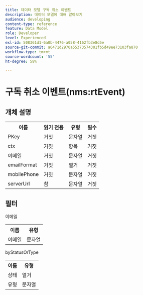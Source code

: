 ```yaml
---
title: 데이터 모델 구독 취소 이벤트
description: 데이터 모델에 대해 알아보기
audience: developing
content-type: reference
feature: Data Model
role: Developer
level: Experienced
exl-id: 508361d1-6a0b-4476-a058-4162fb3e8d5e
source-git-commit: a6471d2970a55373574301fb5d49ee73103fa870
workflow-type: tm+mt
source-wordcount: '55'
ht-degree: 58%

---
```


# 구독 취소 이벤트(nms:rtEvent)

## 개체 설명

<table>
               <tr>
                  <th>이름</th>
                  <th>읽기 전용</th>
                  <th>유형</th>
                  <th>필수</th>
               </tr>
               <tr>
                  <td>PKey</td>
                  <td>거짓</td>
                  <td>문자열</td>
                  <td>거짓</td>
               </tr>
               <tr>
                  <td>ctx</td>
                  <td>거짓</td>
                  <td>항목</td>
                  <td>거짓</td>
               </tr>
               <tr>
                  <td>이메일</td>
                  <td>거짓</td>
                  <td>문자열</td>
                  <td>거짓</td>
               </tr>
               <tr>
                  <td>emailFormat</td>
                  <td>거짓</td>
                  <td>열거</td>
                  <td>거짓</td>
               </tr>
               <tr>
                  <td>mobilePhone</td>
                  <td>거짓</td>
                  <td>문자열</td>
                  <td>거짓</td>
               </tr>
               <tr>
                  <td>serverUrl</td>
                  <td>참</td>
                  <td>문자열</td>
                  <td>거짓</td>
               </tr>
            </table>

## 필터

이메일

<table>
    <tr>
    <th>이름</th>
    <th>유형</th>
    </tr>
    <tr>
    <td>이메일</td>
    <td>문자열</td>
    </tr>
</table>

byStatusOrType

<table>
        <tr>
        <th>이름</th>
        <th>유형</th>
        </tr>
        <tr>
        <td>상태</td>
        <td>열거</td>
        </tr>
        <tr>
        <td>유형</td>
        <td>문자열</td>
        </tr>
    </table>
